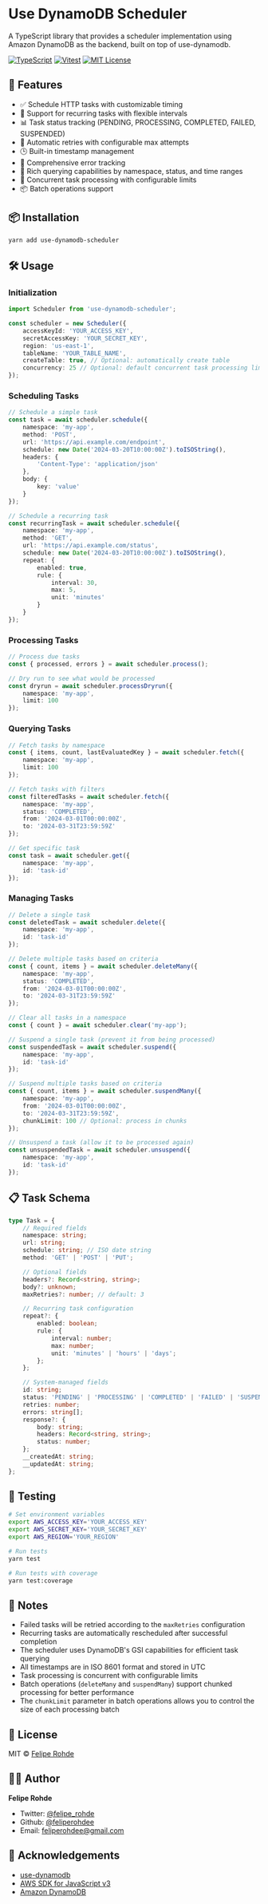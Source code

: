 # Use DynamoDB Scheduler

A TypeScript library that provides a scheduler implementation using Amazon DynamoDB as the backend, built on top of use-dynamodb.

[![TypeScript](https://img.shields.io/badge/-TypeScript-3178C6?style=flat-square&logo=typescript&logoColor=white)](https://www.typescriptlang.org/)
[![Vitest](https://img.shields.io/badge/-Vitest-729B1B?style=flat-square&logo=vitest&logoColor=white)](https://vitest.dev/)
[![MIT License](https://img.shields.io/badge/license-MIT-blue.svg)](LICENSE)

## 🚀 Features

- ✅ Schedule HTTP tasks with customizable timing
- 🔁 Support for recurring tasks with flexible intervals
- 📊 Task status tracking (PENDING, PROCESSING, COMPLETED, FAILED, SUSPENDED)
- 🔄 Automatic retries with configurable max attempts
- 🕒 Built-in timestamp management
- 📝 Comprehensive error tracking
- 🔎 Rich querying capabilities by namespace, status, and time ranges
- 🏃 Concurrent task processing with configurable limits
- 📦 Batch operations support

## 📦 Installation

```bash
yarn add use-dynamodb-scheduler
```

## 🛠️ Usage

### Initialization

```typescript
import Scheduler from 'use-dynamodb-scheduler';

const scheduler = new Scheduler({
	accessKeyId: 'YOUR_ACCESS_KEY',
	secretAccessKey: 'YOUR_SECRET_KEY',
	region: 'us-east-1',
	tableName: 'YOUR_TABLE_NAME',
	createTable: true, // Optional: automatically create table
	concurrency: 25 // Optional: default concurrent task processing limit
});
```

### Scheduling Tasks

```typescript
// Schedule a simple task
const task = await scheduler.schedule({
	namespace: 'my-app',
	method: 'POST',
	url: 'https://api.example.com/endpoint',
	schedule: new Date('2024-03-20T10:00:00Z').toISOString(),
	headers: {
		'Content-Type': 'application/json'
	},
	body: {
		key: 'value'
	}
});

// Schedule a recurring task
const recurringTask = await scheduler.schedule({
	namespace: 'my-app',
	method: 'GET',
	url: 'https://api.example.com/status',
	schedule: new Date('2024-03-20T10:00:00Z').toISOString(),
	repeat: {
		enabled: true,
		rule: {
			interval: 30,
			max: 5,
			unit: 'minutes'
		}
	}
});
```

### Processing Tasks

```typescript
// Process due tasks
const { processed, errors } = await scheduler.process();

// Dry run to see what would be processed
const dryrun = await scheduler.processDryrun({
	namespace: 'my-app',
	limit: 100
});
```

### Querying Tasks

```typescript
// Fetch tasks by namespace
const { items, count, lastEvaluatedKey } = await scheduler.fetch({
	namespace: 'my-app',
	limit: 100
});

// Fetch tasks with filters
const filteredTasks = await scheduler.fetch({
	namespace: 'my-app',
	status: 'COMPLETED',
	from: '2024-03-01T00:00:00Z',
	to: '2024-03-31T23:59:59Z'
});

// Get specific task
const task = await scheduler.get({
	namespace: 'my-app',
	id: 'task-id'
});
```

### Managing Tasks

```typescript
// Delete a single task
const deletedTask = await scheduler.delete({
	namespace: 'my-app',
	id: 'task-id'
});

// Delete multiple tasks based on criteria
const { count, items } = await scheduler.deleteMany({
	namespace: 'my-app',
	status: 'COMPLETED',
	from: '2024-03-01T00:00:00Z',
	to: '2024-03-31T23:59:59Z'
});

// Clear all tasks in a namespace
const { count } = await scheduler.clear('my-app');

// Suspend a single task (prevent it from being processed)
const suspendedTask = await scheduler.suspend({
	namespace: 'my-app',
	id: 'task-id'
});

// Suspend multiple tasks based on criteria
const { count, items } = await scheduler.suspendMany({
	namespace: 'my-app',
	from: '2024-03-01T00:00:00Z',
	to: '2024-03-31T23:59:59Z',
	chunkLimit: 100 // Optional: process in chunks
});

// Unsuspend a task (allow it to be processed again)
const unsuspendedTask = await scheduler.unsuspend({
	namespace: 'my-app',
	id: 'task-id'
});
```

## 📋 Task Schema

```typescript
type Task = {
	// Required fields
	namespace: string;
	url: string;
	schedule: string; // ISO date string
	method: 'GET' | 'POST' | 'PUT';

	// Optional fields
	headers?: Record<string, string>;
	body?: unknown;
	maxRetries?: number; // default: 3

	// Recurring task configuration
	repeat?: {
		enabled: boolean;
		rule: {
			interval: number;
			max: number;
			unit: 'minutes' | 'hours' | 'days';
		};
	};

	// System-managed fields
	id: string;
	status: 'PENDING' | 'PROCESSING' | 'COMPLETED' | 'FAILED' | 'SUSPENDED';
	retries: number;
	errors: string[];
	response?: {
		body: string;
		headers: Record<string, string>;
		status: number;
	};
	__createdAt: string;
	__updatedAt: string;
};
```

## 🧪 Testing

```bash
# Set environment variables
export AWS_ACCESS_KEY='YOUR_ACCESS_KEY'
export AWS_SECRET_KEY='YOUR_SECRET_KEY'
export AWS_REGION='YOUR_REGION'

# Run tests
yarn test

# Run tests with coverage
yarn test:coverage
```

## 📝 Notes

- Failed tasks will be retried according to the `maxRetries` configuration
- Recurring tasks are automatically rescheduled after successful completion
- The scheduler uses DynamoDB's GSI capabilities for efficient task querying
- All timestamps are in ISO 8601 format and stored in UTC
- Task processing is concurrent with configurable limits
- Batch operations (`deleteMany` and `suspendMany`) support chunked processing for better performance
- The `chunkLimit` parameter in batch operations allows you to control the size of each processing batch

## 📄 License

MIT © [Felipe Rohde](mailto:feliperohdee@gmail.com)

## 👨‍💻 Author

**Felipe Rohde**

- Twitter: [@felipe_rohde](https://twitter.com/felipe_rohde)
- Github: [@feliperohdee](https://github.com/feliperohdee)
- Email: feliperohdee@gmail.com

## 🙏 Acknowledgements

- [use-dynamodb](https://github.com/feliperohdee/use-dynamodb)
- [AWS SDK for JavaScript v3](https://github.com/aws/aws-sdk-js-v3)
- [Amazon DynamoDB](https://aws.amazon.com/dynamodb/)
